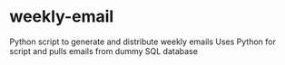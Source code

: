 # weekly-email
Python script to generate and distribute weekly emails
Uses Python for script and pulls emails from dummy SQL database 
